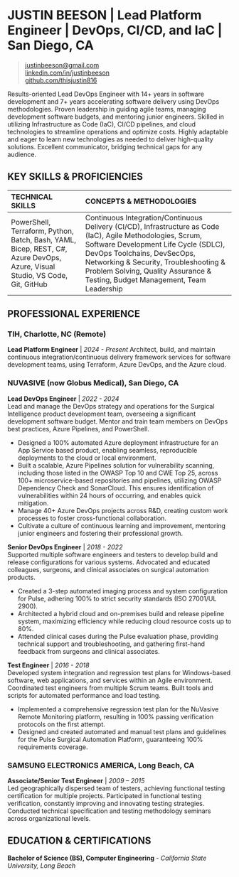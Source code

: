 # JUSTIN BEESON | Lead Platform Engineer | DevOps, CI/CD, and IaC | San Diego, CA

> [justinbeeson@gmail.com](mailto:justinbeeson@gmail.com)  
> [linkedin.com/in/justinbeeson](https://www.linkedin.com/in/justinbeeson)  
> [github.com/thisjustin816](https://github.com/thisjustin816)  

Results-oriented Lead DevOps Engineer with 14+ years in software development and 7+ years accelerating software delivery using DevOps methodologies. Proven leadership in guiding agile teams, managing development software budgets, and mentoring junior engineers. Skilled in utilizing Infrastructure as Code (IaC), CI/CD pipelines, and cloud technologies to streamline operations and optimize costs. Highly adaptable and eager to learn new technologies as needed to deliver high-quality solutions. Excellent communicator, bridging technical gaps for any audience.

## KEY SKILLS & PROFICIENCIES

|                                                 TECHNICAL SKILLS                                                 |                                                                                                                         CONCEPTS & METHODOLOGIES                                                                                                                          |
| :--------------------------------------------------------------------------------------------------------------- | :------------------------------------------------------------------------------------------------------------------------------------------------------------------------------------------------------------------------------------------------------------------------ |
| PowerShell, Terraform, Python, Batch, Bash, YAML, Bicep, REST, C#, Azure DevOps, Azure, Visual Studio, VS Code, Git, GitHub | Continuous Integration/Continuous Delivery (CI/CD), Infrastructure as Code (IaC), Agile Methodologies, Scrum, Software Development Life Cycle (SDLC), DevOps Toolchains, DevSecOps, Networking & Security, Troubleshooting & Problem Solving, Quality Assurance & Testing, Budget Management, Team Leadership |

## PROFESSIONAL EXPERIENCE

### TIH, Charlotte, NC (Remote)

**Lead Platform Engineer** | _2024 - Present_
Architect, build, and maintain continuous integration/continuous delivery framework services for software development teams, using Terraform, Azure DevOps, and the Azure cloud.

### NUVASIVE (now Globus Medical), San Diego, CA

**Lead DevOps Engineer** | _2022 - 2024_  
Lead and manage the DevOps strategy and operations for the Surgical Intelligence product development team, overseeing a significant development software budget. Mentor and train team members on DevOps best practices, Azure Pipelines, and PowerShell.

- Designed a 100% automated Azure deployment infrastructure for an App Service based product, enabling seamless, reproducible deployments to the cloud or local environment.
- Built a scalable, Azure Pipelines solution for vulnerability scanning, including those listed in the OWASP Top 10 and CWE Top 25, across 100+ microservice-based repositories and pipelines, utilizing OWASP Dependency Check and SonarCloud. This ensures identification of vulnerabilities within 24 hours of occurring, and enables quick mitigation.
- Manage 40+ Azure DevOps projects across R&D, creating custom work processes to foster cross-functional collaboration.
- Cultivate a culture of continuous learning and improvement, mentoring junior engineers and fostering their professional growth.

**Senior DevOps Engineer** | _2018 - 2022_  
Supported multiple software engineers and testers to develop build and release configurations for various systems. Advocated and educated colleagues, surgeons, and clinical associates on surgical automation products.

- Created a 3-step automated imaging process and system configuration for Pulse, adhering 100% to strict security standards (ISO 27001/UL 2900).
- Architected a hybrid cloud and on-premises build and release pipeline system, maximizing efficiency while reducing cloud resource costs up to 80%.
- Attended clinical cases during the Pulse evaluation phase, providing technical support and troubleshooting, and gathering first-hand feedback from surgeons and clinical associates.

**Test Engineer** | _2016 - 2018_  
Developed system integration and regression test plans for Windows-based software, web applications, and services within an Agile environment. Coordinated test engineers from multiple Scrum teams. Built tools and scripts for automated performance and load testing.

- Implemented a comprehensive regression test plan for the NuVasive Remote Monitoring platform, resulting in 100% passing verification protocols on the first attempt.
- Designed and created automated and manual test plans and guidelines for the Pulse Surgical Automation Platform, guaranteeing 100% requirements coverage.

### SAMSUNG ELECTRONICS AMERICA, Long Beach, CA

**Associate/Senior Test Engineer** | _2009 – 2015_  
Led geographically dispersed team of testers, achieving functional testing certification for multiple projects. Participated in functional testing verification, constantly improving and innovating testing strategies. Conducted technical specification and testing methodology seminars across organizational levels.

## EDUCATION & CERTIFICATIONS

**Bachelor of Science (BS), Computer Engineering** - _California State University, Long Beach_
